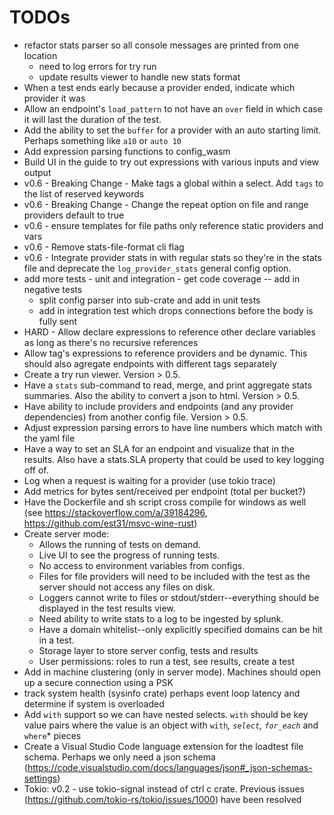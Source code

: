 # TODOs
- refactor stats parser so all console messages are printed from one location
  - need to log errors for try run
  - update results viewer to handle new stats format
- When a test ends early because a provider ended, indicate which provider it was
- Allow an endpoint's `load_pattern` to not have an `over` field in which case it will last the duration of the test.
- Add the ability to set the `buffer` for a provider with an auto starting limit. Perhaps something like `a10` or `auto 10`
- Add expression parsing functions to config_wasm
- Build UI in the guide to try out expressions with various inputs and view output
- v0.6 - Breaking Change - Make tags a global within a select. Add `tags` to the list of reserved keywords
- v0.6 - Breaking Change - Change the repeat option on file and range providers default to true
- v0.6 - ensure templates for file paths only reference static providers and vars
- v0.6 - Remove stats-file-format cli flag
- v0.6 - Integrate provider stats in with regular stats so they're in the stats file and deprecate the `log_provider_stats` general config option.
- add more tests - unit and integration - get code coverage -- add in negative tests
  - split config parser into sub-crate and add in unit tests
  - add in integration test which drops connections before the body is fully sent
- HARD - Allow declare expressions to reference other declare variables as long as there's no recursive references
- Allow tag's expressions to reference providers and be dynamic. This should also agregate endpoints with different tags separately
- Create a try run viewer. Version > 0.5.
- Have a `stats` sub-command to read, merge, and print aggregate stats summaries. Also the ability to convert a json to html. Version > 0.5.
- Have ability to include providers and endpoints (and any provider dependencies) from another config file. Version > 0.5.
- Adjust expression parsing errors to have line numbers which match with the yaml file
- Have a way to set an SLA for an endpoint and visualize that in the results. Also have a stats.SLA property that could be used to key logging off of.
- Log when a request is waiting for a provider (use tokio trace)
- Add metrics for bytes sent/received per endpoint (total per bucket?)
- Have the Dockerfile and sh script cross compile for windows as well (see https://stackoverflow.com/a/39184296, https://github.com/est31/msvc-wine-rust)
- Create server mode:
  - Allows the running of tests on demand.
  - Live UI to see the progress of running tests.
  - No access to environment variables from configs.
  - Files for file providers will need to be included with the test as the server should not access any files on disk.
  - Loggers cannot write to files or stdout/stderr--everything should be displayed in the test results view.
  - Need ability to write stats to a log to be ingested by splunk.
  - Have a domain whitelist--only explicitly specified domains can be hit in a test.
  - Storage layer to store server config, tests and results
  - User permissions: roles to run a test, see results, create a test
- Add in machine clustering (only in server mode). Machines should open up a secure connection using a PSK
- track system health (sysinfo crate) perhaps event loop latency and determine if system is overloaded
- Add `with` support so we can have nested selects. `with` should be key value pairs where the value is an object with `with`*, `select`, `for_each`* and `where`* pieces
- Create a Visual Studio Code language extension for the loadtest file schema. Perhaps we only need a json schema (https://code.visualstudio.com/docs/languages/json#_json-schemas-settings)
- Tokio: v0.2 - use tokio-signal instead of ctrl c crate. Previous issues (https://github.com/tokio-rs/tokio/issues/1000) have been resolved